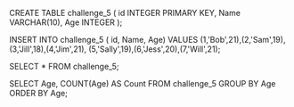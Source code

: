 CREATE TABLE challenge_5 (
    id INTEGER PRIMARY KEY,
    Name VARCHAR(10),
    Age INTEGER
);

INSERT INTO challenge_5 (
    id, Name, Age) VALUES (1,'Bob',21),(2,'Sam',19),(3,'Jill',18),(4,'Jim',21),
    (5,'Sally',19),(6,'Jess',20),(7,'Will',21);

SELECT * FROM challenge_5;

SELECT Age, COUNT(Age) AS Count
FROM challenge_5
GROUP BY Age
ORDER BY Age;

